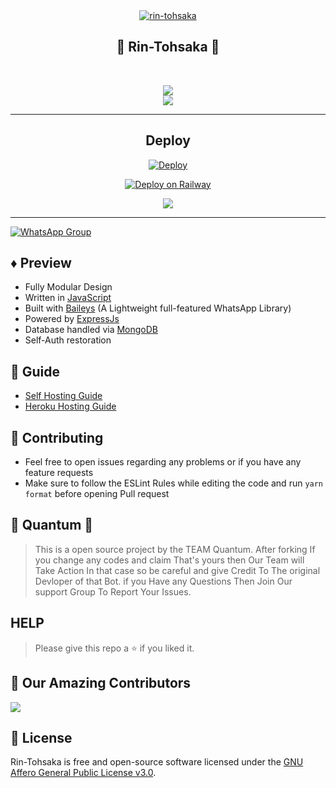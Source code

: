 <!-- ![Just...]() -->

<div style="text-align: center;">
  <a href="https://imgbb.com/">
    <img src="https://i.ibb.co/pQthZr3/rin-tohsaka.gif" alt="rin-tohsaka" border="0" />
  </a>
</div>

<div align='center'>

<h2>🎐 Rin-Tohsaka 🎐 </h2>
  



<br>

<p align="center">
  <a href="https://github.com/Toshi-san001/Rin-Tohsaka/fork">
    <img src="https://img.shields.io/github/forks/Toshi-san001/Rin-Tohsaka?label=Fork&style=social">
    
    

<br>

</a>
  
<a href='https://github.com/Toshi-san001/Rin-Tohsaka/blob/master/LICENSE'>
  
<img src='https://img.shields.io/github/license/Toshi-san001/Rin-Tohsaka?color=%231e81b0&style=for-the-badge'>
  
</a>
  
</div>

---

<div align='center'>
  
## Deploy
      
[![Deploy](https://www.herokucdn.com/deploy/button.svg)](https://heroku.com/deploy?template=https://github.com/Toshi-san001/Rin-Tohsaka)

[![Deploy on Railway](https://railway.app/button.svg)](https://railway.app/template/pkm7bu?referralCode=3ez0Ta)

></a>
  <a href="https://repl.it/github/Toshi-san001/Rin-Tohsaka"><img src="https://img.shields.io/badge/replit-253c99?style=for-the-badge&logo=replit&logoColor=F26207"></a>
</p>


  
</a>
  
</div>

---
[![WhatsApp Group](https://img.shields.io/badge/WhatsApp-25D366?style=for-the-badge&logo=whatsapp&logoColor=white)](https://chat.whatsapp.com/DZwunmSD5rn7WmCP5vDIqm)


## ♦️ Preview

 - Fully Modular Design
 - Written in [JavaScript](https://www.javascript.com/)
 - Built with [Baileys](https://github.com/whiskeysockets/baileys) (A Lightweight full-featured WhatsApp Library)
 - Powered by [ExpressJs](https://expressjs.com/)
 - Database handled via [MongoDB](https://www.mongodb.com/)
 - Self-Auth restoration

 ## 📙 Guide

 - [Self Hosting Guide](https://github.com/Toshi-san001/Rin-Tohsaka/blob/master/Self-Hosting-Guide.md)
 - [Heroku Hosting Guide](https://github.com/Toshi-san001/Rin-Tohsaka/blob/master/Heroku-Hosting-Guide.md)

 ## 💪 Contributing

 - Feel free to open issues regarding any problems or if you have any feature requests
 - Make sure to follow the ESLint Rules while editing the code and run `yarn format` before opening Pull request


## 🧧 Quantum 🧧

> This is a open source project by the TEAM Quantum. After forking If you change any codes and claim That's yours then Our Team will Take Action In that case so be careful and give Credit To The original Devloper of that Bot. if you Have any Questions Then Join Our support Group To Report Your Issues.


## HELP

> Please give this repo a ⭐ if you liked it.


##  🚀 Our Amazing Contributors

<a href="https://github.com/Toshi-san001/Rin-Tohsaka/graphs/contributors">
  <img src="https://contrib.rocks/image?repo=Toshi-san001/Rin-Tohsaka" />
</a>

 ## 🎐 License

 Rin-Tohsaka is free and open-source software licensed under the [GNU Affero General Public License v3.0](https://github.com/Toshi-san001/Rin-Tohsaka/blob/master/LICENSE).
 
 
